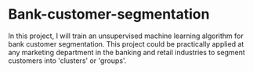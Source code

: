 # Bank-customer-segmentation
In this project, I will train an unsupervised machine learning algorithm for bank customer segmentation. This project could be practically applied at any marketing department in the banking and retail industries to segment customers into 'clusters' or 'groups'. 
